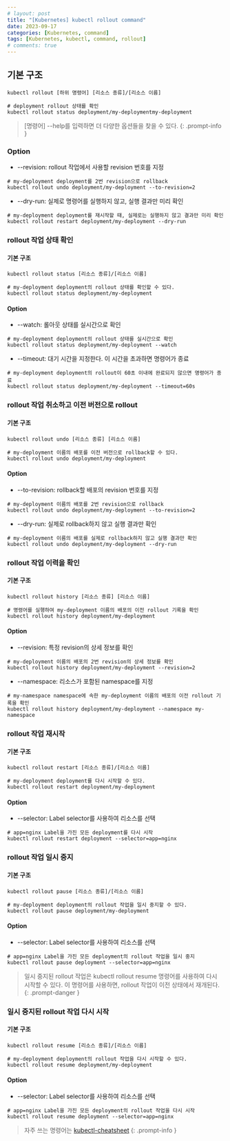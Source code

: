 ```yaml
---
# layout: post
title: "[Kubernetes] kubectl rollout command"
date: 2023-09-17
categories: [Kubernetes, command]
tags: [Kubernetes, kubectl, command, rollout]
# comments: true
---
```


## 기본 구조
```
kubectl rollout [하위 명령어] [리소스 종류]/[리소스 이름]

# deployment rollout 상태를 확인
kubectl rollout status deployment/my-deploymentmy-deployment 
```

> [명령어] --help를 입력하면 더 다양한 옵션들을 찾을 수 있다.
{: .prompt-info }

### Option
- --revision: rollout 작업에서 사용할 revision 번호를 지정
```
# my-deployment deployment를 2번 revision으로 rollback
kubectl rollout undo deployment/my-deployment --to-revision=2
```

- --dry-run: 실제로 명령어를 실행하지 않고, 실행 결과만 미리 확인
```
# my-deployment deployment를 재시작할 때, 실제로는 실행하지 않고 결과만 미리 확인
kubectl rollout restart deployment/my-deployment --dry-run
```


### rollout 작업 상태 확인
#### 기본 구조
```
kubectl rollout status [리소스 종류]/[리소스 이름]

# my-deployment deployment의 rollout 상태를 확인할 수 있다.
kubectl rollout status deployment/my-deployment
```

#### Option
- --watch: 롤아웃 상태를 실시간으로 확인
```
# my-deployment deployment의 rollout 상태를 실시간으로 확인
kubectl rollout status deployment/my-deployment --watch
```

- --timeout: 대기 시간을 지정한다. 이 시간을 초과하면 명령어가 종료
```
# my-deployment deployment의 rollout이 60초 이내에 완료되지 않으면 명령어가 종료
kubectl rollout status deployment/my-deployment --timeout=60s
```


### rollout 작업 취소하고 이전 버전으로 rollout
#### 기본 구조
```
kubectl rollout undo [리소스 종류] [리소스 이름]

# my-deployment 이름의 배포를 이전 버전으로 rollback할 수 있다.
kubectl rollout undo deployment/my-deployment
```

#### Option
- --to-revision: rollback할 배포의 revision 번호를 지정
```
# my-deployment 이름의 배포를 2번 revision으로 rollback
kubectl rollout undo deployment/my-deployment --to-revision=2
```

- --dry-run: 실제로 rollback하지 않고 실행 결과만 확인
```
# my-deployment 이름의 배포를 실제로 rollback하지 않고 실행 결과만 확인
kubectl rollout undo deployment/my-deployment --dry-run
```


### rollout 작업 이력을 확인
#### 기본 구조
```
kubectl rollout history [리소스 종류] [리소스 이름]

# 명령어를 실행하여 my-deployment 이름의 배포의 이전 rollout 기록을 확인
kubectl rollout history deployment/my-deployment
```

#### Option
- --revision: 특정 revision의 상세 정보를 확인
```
# my-deployment 이름의 배포의 2번 revision의 상세 정보를 확인
kubectl rollout history deployment/my-deployment --revision=2
```

- --namespace: 리소스가 포함된 namespace를 지정
```
# my-namespace namespace에 속한 my-deployment 이름의 배포의 이전 rollout 기록을 확인
kubectl rollout history deployment/my-deployment --namespace my-namespace
```


### rollout 작업 재시작
#### 기본 구조
```
kubectl rollout restart [리소스 종류]/[리소스 이름]

# my-deployment deployment를 다시 시작할 수 있다.
kubectl rollout restart deployment/my-deployment
```

#### Option
- --selector: Label selector를 사용하여 리소스를 선택
```
# app=nginx Label을 가진 모든 deployment를 다시 시작
kubectl rollout restart deployment --selector=app=nginx
```


### rollout 작업 일시 중지
#### 기본 구조
```
kubectl rollout pause [리소스 종류]/[리소스 이름]

# my-deployment deployment의 rollout 작업을 일시 중지할 수 있다.
kubectl rollout pause deployment/my-deployment
```

#### Option
- --selector: Label selector를 사용하여 리소스를 선택
```
# app=nginx Label을 가진 모든 deployment의 rollout 작업을 일시 중지
kubectl rollout pause deployment --selector=app=nginx
```

> 일시 중지된 rollout 작업은 kubectl rollout resume 명령어를 사용하여 다시 시작할 수 있다. 이 명령어를 사용하면, rollout 작업이 이전 상태에서 재개된다.
{: .prompt-danger }


### 일시 중지된 rollout 작업 다시 시작
#### 기본 구조
```
kubectl rollout resume [리소스 종류]/[리소스 이름]

# my-deployment deployment의 rollout 작업을 다시 시작할 수 있다.
kubectl rollout resume deployment/my-deployment
```

#### Option
- --selector: Label selector를 사용하여 리소스를 선택
```
# app=nginx Label을 가진 모든 deployment의 rollout 작업을 다시 시작
kubectl rollout resume deployment --selector=app=nginx
```

> 자주 쓰는 명령어는 [kubectl-cheatsheet](https://kubernetes.io/docs/reference/kubectl/cheatsheet/)
{: .prompt-info }